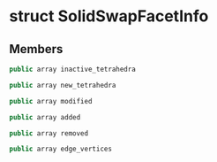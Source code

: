 # struct SolidSwapFacetInfo


## Members

```cpp
public array inactive_tetrahedra
```

```cpp
public array new_tetrahedra
```

```cpp
public array modified
```

```cpp
public array added
```

```cpp
public array removed
```

```cpp
public array edge_vertices
```



